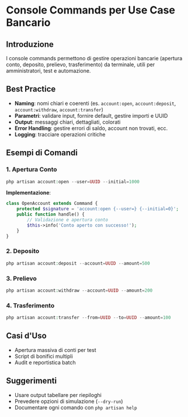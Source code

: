 # Console Commands per Use Case Bancario

## Introduzione
I console commands permettono di gestire operazioni bancarie (apertura conto, deposito, prelievo, trasferimento) da terminale, utili per amministratori, test e automazione.

## Best Practice
- **Naming**: nomi chiari e coerenti (es. `account:open`, `account:deposit`, `account:withdraw`, `account:transfer`)
- **Parametri**: validare input, fornire default, gestire importi e UUID
- **Output**: messaggi chiari, dettagliati, colorati
- **Error Handling**: gestire errori di saldo, account non trovati, ecc.
- **Logging**: tracciare operazioni critiche

## Esempi di Comandi

### 1. Apertura Conto
```php
php artisan account:open --user=UUID --initial=1000
```
**Implementazione**:
```php
class OpenAccount extends Command {
    protected $signature = 'account:open {--user=} {--initial=0}';
    public function handle() {
        // Validazione e apertura conto
        $this->info('Conto aperto con successo!');
    }
}
```

### 2. Deposito
```php
php artisan account:deposit --account=UUID --amount=500
```

### 3. Prelievo
```php
php artisan account:withdraw --account=UUID --amount=200
```

### 4. Trasferimento
```php
php artisan account:transfer --from=UUID --to=UUID --amount=100
```

## Casi d'Uso
- Apertura massiva di conti per test
- Script di bonifici multipli
- Audit e reportistica batch

## Suggerimenti
- Usare output tabellare per riepiloghi
- Prevedere opzioni di simulazione (`--dry-run`)
- Documentare ogni comando con `php artisan help`
